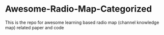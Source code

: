 # Awesome-Radio-Map-Categorized
This is the repo for awesome learning based radio map (channel knowledge map) related paper and code
